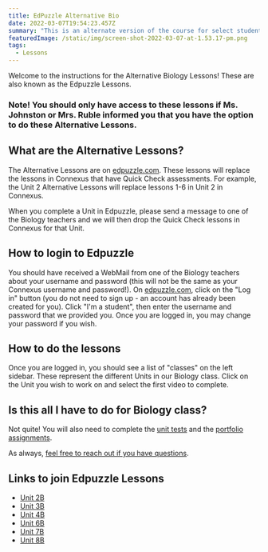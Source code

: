 ```yaml
---
title: EdPuzzle Alternative Bio
date: 2022-03-07T19:54:23.457Z
summary: "This is an alternate version of the course for select students. "
featuredImage: /static/img/screen-shot-2022-03-07-at-1.53.17-pm.png
tags:
  - Lessons
---
```

Welcome to the instructions for the Alternative Biology Lessons! These are also known as the Edpuzzle Lessons. 

### Note! You should only have access to these lessons if Ms. Johnston or Mrs. Ruble informed you that you have the option to do these Alternative Lessons.

## What are the Alternative Lessons?

The Alternative Lessons are on [edpuzzle.com](https://edpuzzle.com). These lessons will replace the lessons in Connexus that have Quick Check assessments. For example, the Unit 2 Alternative Lessons will replace lessons 1-6 in Unit 2 in Connexus. 

When you complete a Unit in Edpuzzle, please send a message to one of the Biology teachers and we will then drop the Quick Check lessons in Connexus for that Unit.

## How to login to Edpuzzle

You should have received a WebMail from one of the Biology teachers about your username and password (this will not be the same as your Connexus username and password!). On [edpuzzle.com](https://edpuzzle.com), click on the "Log in" button (you do not need to sign up - an account has already been created for you). Click "I'm a student", then enter the username and password that we provided you. Once you are logged in, you may change your password if you wish.

## How to do the lessons

Once you are logged in, you should see a list of "classes" on the left sidebar. These represent the different Units in our Biology class. Click on the Unit you wish to work on and select the first video to complete.

## Is this all I have to do for Biology class?

Not quite! You will also need to complete the [unit tests](/tags/alternative%20tests) and the [portfolio assignments](/tags/portfolios). 

As always, [feel free to reach out if you have questions](/contact).

## Links to join Edpuzzle Lessons

* [Unit 2B](https://edpuzzle.com/join/vibomvi)
* [Unit 3B](https://edpuzzle.com/join/unekenu)
* [Unit 4B](https://edpuzzle.com/join/nidfeka)
* [Unit 6B](https://edpuzzle.com/join/teutari)
* [Unit 7B](https://edpuzzle.com/join/hehojka)
* [Unit 8B](https://edpuzzle.com/join/jipeczu)